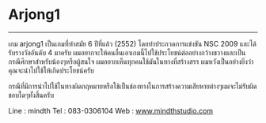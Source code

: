 # Arjong1

-----------------------------------------------------------------------------------
เกม arjong1 เป็นเกมที่ทำสมัย 6 ปีที่แล้ว (2552) โดยทำประกวดการแข่งขัน NSC 2009 และได้รับรางวัลอันดับ 4 มาครับ
ผมอยากจะให้คนอื่นเอาเกมนี้ไปใช้ประโยชน์ต่ออย่างกว้างขวางและเป็นกรณีศึกษาสำหรับน้องๆหรือผู้สนใจ ผมอยากเห็นทุกคนใช้มันในทางที่สร้างสรร
ผมหวังเป็นอย่างยิ่งว่าคุณจะนำไปใช้ให้เกิดประโยชน์ครับ

กรณีที่มีการนำไปใช้ในทางผิดกฤหมายหรือใช้เป็นช่องทางในการสร้างความเสียหายต่างๆผมจะไม่รับผิดชอบใดๆทั้งสิ้นครับ

Line : mindth
Tel : 083-0306104
Web : www.mindthstudio.com
